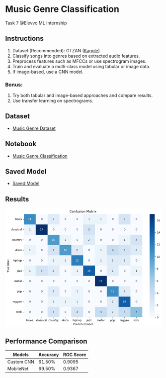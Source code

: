 # Music Genre Classification
Task 7 @Elevvo ML Internship

## Instructions
1. Dataset (Recommended): GTZAN ([Kaggle](https://www.kaggle.com/)).
2. Classify songs into genres based on extracted audio features.
3. Preprocess features such as MFCCs or use spectrogram images.
4. Train and evaluate a multi-class model using tabular or image data.
5. If image-based, use a CNN model.

### Bonus:
1. Try both tabular and image-based approaches and compare results.
2. Use transfer learning on spectrograms.

## Dataset
- [Music Genre Dataset](https://www.kaggle.com/datasets/andradaolteanu/gtzan-dataset-music-genre-classification)

## Notebook
- [Music Genre Classification](https://github.com/Asma-Nasr/Music-Genre-Classification/blob/main/music_genre_classification.ipynb)

## Saved Model
- [Saved Model](https://github.com/Asma-Nasr/Music-Genre-Classification/tree/main/Saved%20Model)

## Results
![Results](https://github.com/Asma-Nasr/Music-Genre-Classification/blob/main/output.png)

## Performance Comparison

| Models      | Accuracy | ROC Score |
|-------------|----------|-----------|
| Custom CNN  | 61.50%   | 0.9095    |
| MobileNet   | 69.50%   | 0.9367    |
